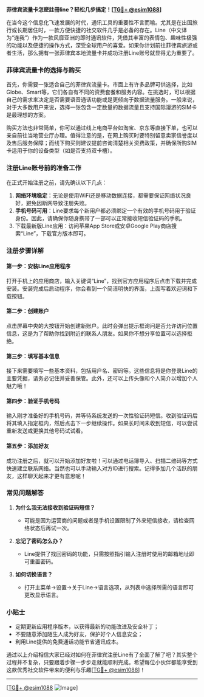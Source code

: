 **菲律宾流量卡怎麽註冊line？轻松几步搞定！[[TG💪+ @esim1088](https://t.me/s/esim1088)]**

在当今这个信息化飞速发展的时代，通讯工具的重要性不言而喻。尤其是在出国旅行或长期居住时，一款方便快捷的社交软件几乎是必备的存在。Line（中文译为“连我”）作为一款风靡亚洲的即时通讯软件，凭借其丰富的表情包、趣味性极强的功能以及便捷的操作方式，深受全球用户的喜爱。如果你计划前往菲律宾旅游或者生活，那么拥有一张菲律宾本地流量卡并成功注册Line账号就显得尤为重要了。

### 菲律宾流量卡的选择与购买

首先，你需要一张适合自己的菲律宾流量卡。市面上有许多品牌可供选择，比如Globe、Smart等，它们各自有不同的资费套餐和服务内容。在挑选时，可以根据自己的需求来决定是否需要语音通话功能或是更倾向于数据流量服务。一般来说，对于大多数用户来说，选择一张包含一定数量的数据流量且支持国际漫游的SIM卡是最理想的方案。

购买方法也非常简单，你可以通过线上电商平台如淘宝、京东等直接下单，也可以亲自前往当地营业厅办理。值得注意的是，在网上购买时要特别留意卖家信誉度以及售后服务保障；而线下购买则建议提前咨询清楚相关资费政策，并确保所购SIM卡适用于你的设备类型（如是否支持双卡槽）。

### 注册Line账号前的准备工作

在正式开始注册之前，请先确认以下几点：
1. **网络环境稳定**：无论是使用WiFi还是移动数据连接，都需要保证网络状况良好，避免因断网导致注册失败。
2. **手机号码可用**：Line要求每个新用户都必须绑定一个有效的手机号码用于验证身份。因此，请确保你随身携带了一部可以正常接收短信验证码的手机。
3. 下载最新版Line应用：访问苹果App Store或安卓Google Play商店搜索“Line”，下载官方版本即可。

### 注册步骤详解

#### 第一步：安装Line应用程序
打开手机上的应用商店，输入关键词“Line”，找到官方应用程序后点击下载并完成安装。安装完成后启动程序，你会看到一个简洁明快的界面，上面写着欢迎词和下载按钮。

#### 第二步：创建账户
点击屏幕中央的大按钮开始创建新账户。此时会弹出提示框询问是否允许访问位置信息，这是为了帮助你找到附近的联系人朋友。如果你不想分享位置可以选择拒绝。

#### 第三步：填写基本信息
接下来需要填写一些基本资料，包括用户名、密码等。这些信息将是你登录Line的主要凭据，请务必记住并妥善保管。此外，还可以上传头像和个人简介以增加个人魅力哦！

#### 第四步：验证手机号码
输入刚才准备好的手机号码，并等待系统发送的一次性验证码短信。收到验证码后将其填入指定框内，然后点击下一步继续操作。如果长时间未收到短信，可以尝试重新发送或更换其他号码试试看。

#### 第五步：添加好友
成功注册之后，就可以开始添加好友啦！可以通过电话簿导入、扫描二维码等方式快速建立联系网络。当然也可以手动输入对方ID进行搜索。记得多加几个活跃的朋友，这样聊天起来才更有意思呢！

### 常见问题解答

1. **为什么我无法接收到验证码短信？**
   - 可能是因为运营商的问题或者是手机设置限制了外来短信接收，请检查网络状态后再试一次。

2. **忘记了密码怎么办？**
   - Line提供了找回密码的功能，只需按照指引输入注册时使用的邮箱地址即可重置密码。

3. **如何切换语言？**
   - 打开主菜单→设置→关于Line→语言选项，从列表中选择所需的语言即可更改显示语言。

### 小贴士

- 定期更新应用程序版本，以获得最新的功能改进及安全补丁；
- 不要随意添加陌生人成为好友，保护好个人信息安全；
- 利用Line提供的免费通话功能节省通讯成本。

通过以上介绍相信大家已经对如何在菲律宾注册Line有了全面了解了吧？其实整个过程并不复杂，只要跟着步骤一步步走就能顺利完成。希望每位小伙伴都能享受到这款优秀社交软件带来的便利与乐趣[[TG💪+ @esim1088](https://t.me/s/esim1088)]！

---

[[TG💪+ @esim1088](https://t.me/s/esim1088) ![Image](https://i.postimg.cc/4NQfJmqS/Snipaste-2025-05-13-00-14-12.png)]